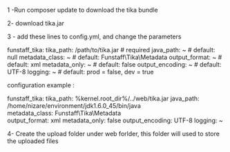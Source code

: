 1 -Run composer update to download the tika bundle

2- download tika.jar

3 - add these lines to config.yml, and change the parameters

funstaff_tika:
    tika_path:  /path/to/tika.jar   # required
    java_path:  ~                   # default: null
    metadata_class: ~               # default: Funstaff\Tika\Metadata
    output_format: ~                # default: xml
    metadata_only: ~                # default: false
    output_encoding: ~              # default: UTF-8
    logging: ~                      # default: prod = false, dev = true

configuration example :

funstaff_tika:
    tika_path:   %kernel.root_dir%/../web/tika.jar
    java_path: /home/nizare/environment/jdk1.6.0_45/bin/java                
    metadata_class: Funstaff\Tika\Metadata              
    output_format: xml 
    metadata_only: false
    output_encoding: UTF-8
    logging: ~ 

4- Create the upload folder under web forlder, this folder will used to store the uploaded files